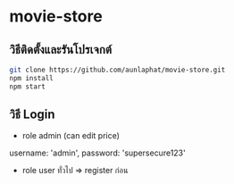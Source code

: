 # movie-store
## วิธีติดตั้งและรันโปรเจกต์

```bash
git clone https://github.com/aunlaphat/movie-store.git
npm install
npm start
```
## วิธี Login
- role admin (can edit price)

 username: 'admin',
 password: 'supersecure123'
- role user ทั่วไป => register ก่อน